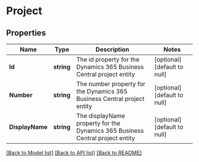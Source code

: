 # Project

## Properties
Name | Type | Description | Notes
------------ | ------------- | ------------- | -------------
**Id** | **string** | The id property for the Dynamics 365 Business Central project entity | [optional] [default to null]
**Number** | **string** | The number property for the Dynamics 365 Business Central project entity | [optional] [default to null]
**DisplayName** | **string** | The displayName property for the Dynamics 365 Business Central project entity | [optional] [default to null]

[[Back to Model list]](../README.md#documentation-for-models) [[Back to API list]](../README.md#documentation-for-api-endpoints) [[Back to README]](../README.md)

